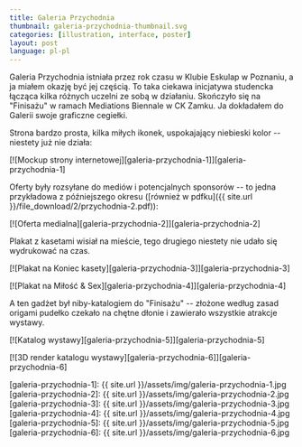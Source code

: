 ```yaml
---
title: Galeria Przychodnia
thumbnail: galeria-przychodnia-thumbnail.svg
categories: [illustration, interface, poster]
layout: post
language: pl-pl
---
```


Galeria Przychodnia istniała przez rok czasu w Klubie Eskulap w Poznaniu, a ja miałem okazję być jej częścią. To taka ciekawa inicjatywa studencka łącząca kilka różnych uczelni ze sobą w działaniu. Skończyło się na "Finisażu" w ramach Mediations Biennale w CK Zamku. Ja dokładałem do Galerii swoje graficzne cegiełki.

Strona bardzo prosta, kilka miłych ikonek, uspokajający niebieski kolor -- niestety już nie działa:

[![Mockup strony internetowej][galeria-przychodnia-1]][galeria-przychodnia-1]

Oferty były rozsyłane do mediów i potencjalnych sponsorów -- to jedna przykładowa z późniejszego okresu ([również w pdfku]({{ site.url }}/file_download/2/przychodnia-2.pdf)):

[![Oferta medialna][galeria-przychodnia-2]][galeria-przychodnia-2]

Plakat z kasetami wisiał na mieście, tego drugiego niestety nie udało się wydrukować na czas.

[![Plakat na Koniec kasety][galeria-przychodnia-3]][galeria-przychodnia-3]

[![Plakat na Miłość & Sex][galeria-przychodnia-4]][galeria-przychodnia-4]

A ten gadżet był niby-katalogiem do "Finisażu" -- złożone według zasad origami pudełko czekało na chętne dłonie i zawierało wszystkie atrakcje wystawy.

[![Katalog wystawy][galeria-przychodnia-5]][galeria-przychodnia-5]

[![3D render katalogu wystawy][galeria-przychodnia-6]][galeria-przychodnia-6]

[galeria-przychodnia-1]: {{ site.url }}/assets/img/galeria-przychodnia-1.jpg
[galeria-przychodnia-2]: {{ site.url }}/assets/img/galeria-przychodnia-2.jpg
[galeria-przychodnia-3]: {{ site.url }}/assets/img/galeria-przychodnia-3.jpg
[galeria-przychodnia-4]: {{ site.url }}/assets/img/galeria-przychodnia-4.jpg
[galeria-przychodnia-5]: {{ site.url }}/assets/img/galeria-przychodnia-5.jpg
[galeria-przychodnia-6]: {{ site.url }}/assets/img/galeria-przychodnia-6.jpg